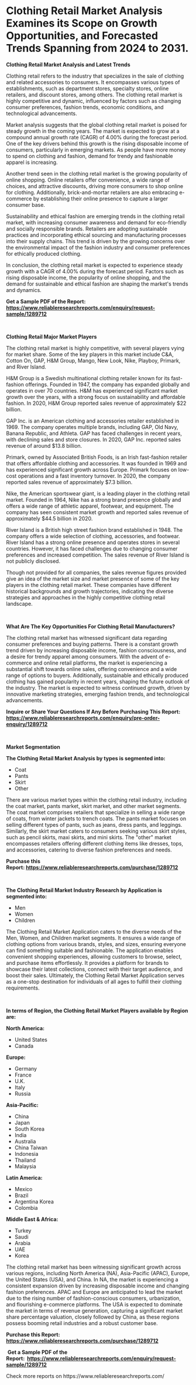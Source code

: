 <p><h1>Clothing Retail Market Analysis Examines its Scope on Growth Opportunities, and Forecasted Trends Spanning from 2024 to 2031.</h1></p><p><strong>Clothing Retail Market Analysis and Latest Trends</strong></p>
<p><p>Clothing retail refers to the industry that specializes in the sale of clothing and related accessories to consumers. It encompasses various types of establishments, such as department stores, specialty stores, online retailers, and discount stores, among others. The clothing retail market is highly competitive and dynamic, influenced by factors such as changing consumer preferences, fashion trends, economic conditions, and technological advancements.</p><p>Market analysis suggests that the global clothing retail market is poised for steady growth in the coming years. The market is expected to grow at a compound annual growth rate (CAGR) of 4.00% during the forecast period. One of the key drivers behind this growth is the rising disposable income of consumers, particularly in emerging markets. As people have more money to spend on clothing and fashion, demand for trendy and fashionable apparel is increasing.</p><p>Another trend seen in the clothing retail market is the growing popularity of online shopping. Online retailers offer convenience, a wide range of choices, and attractive discounts, driving more consumers to shop online for clothing. Additionally, brick-and-mortar retailers are also embracing e-commerce by establishing their online presence to capture a larger consumer base.</p><p>Sustainability and ethical fashion are emerging trends in the clothing retail market, with increasing consumer awareness and demand for eco-friendly and socially responsible brands. Retailers are adopting sustainable practices and incorporating ethical sourcing and manufacturing processes into their supply chains. This trend is driven by the growing concerns over the environmental impact of the fashion industry and consumer preferences for ethically produced clothing.</p><p>In conclusion, the clothing retail market is expected to experience steady growth with a CAGR of 4.00% during the forecast period. Factors such as rising disposable income, the popularity of online shopping, and the demand for sustainable and ethical fashion are shaping the market's trends and dynamics.</p></p>
<p><strong>Get a Sample PDF of the Report:&nbsp; <a href="https://www.reliableresearchreports.com/enquiry/request-sample/1289712">https://www.reliableresearchreports.com/enquiry/request-sample/1289712</a></strong></p>
<p>&nbsp;</p>
<p><strong>Clothing Retail Major Market Players</strong></p>
<p><p>The clothing retail market is highly competitive, with several players vying for market share. Some of the key players in this market include C&A, Cotton On, GAP, H&M Group, Mango, New Look, Nike, Playboy, Primark, and River Island.</p><p>H&M Group is a Swedish multinational clothing retailer known for its fast-fashion offerings. Founded in 1947, the company has expanded globally and operates in over 70 countries. H&M has experienced significant market growth over the years, with a strong focus on sustainability and affordable fashion. In 2020, H&M Group reported sales revenue of approximately $22 billion.</p><p>GAP Inc. is an American clothing and accessories retailer established in 1969. The company operates multiple brands, including GAP, Old Navy, Banana Republic, and Athleta. GAP has faced challenges in recent years, with declining sales and store closures. In 2020, GAP Inc. reported sales revenue of around $13.8 billion.</p><p>Primark, owned by Associated British Foods, is an Irish fast-fashion retailer that offers affordable clothing and accessories. It was founded in 1969 and has experienced significant growth across Europe. Primark focuses on low-cost operations and a fast inventory turnover. In 2020, the company reported sales revenue of approximately $7.3 billion.</p><p>Nike, the American sportswear giant, is a leading player in the clothing retail market. Founded in 1964, Nike has a strong brand presence globally and offers a wide range of athletic apparel, footwear, and equipment. The company has seen consistent market growth and reported sales revenue of approximately $44.5 billion in 2020.</p><p>River Island is a British high street fashion brand established in 1948. The company offers a wide selection of clothing, accessories, and footwear. River Island has a strong online presence and operates stores in several countries. However, it has faced challenges due to changing consumer preferences and increased competition. The sales revenue of River Island is not publicly disclosed.</p><p>Though not provided for all companies, the sales revenue figures provided give an idea of the market size and market presence of some of the key players in the clothing retail market. These companies have different historical backgrounds and growth trajectories, indicating the diverse strategies and approaches in the highly competitive clothing retail landscape.</p></p>
<p>&nbsp;</p>
<p><strong>What Are The Key Opportunities For Clothing Retail Manufacturers?</strong></p>
<p><p>The clothing retail market has witnessed significant data regarding consumer preferences and buying patterns. There is a constant growth trend driven by increasing disposable income, fashion consciousness, and a desire for trendy apparel among consumers. With the advent of e-commerce and online retail platforms, the market is experiencing a substantial shift towards online sales, offering convenience and a wide range of options to buyers. Additionally, sustainable and ethically produced clothing has gained popularity in recent years, shaping the future outlook of the industry. The market is expected to witness continued growth, driven by innovative marketing strategies, emerging fashion trends, and technological advancements.</p></p>
<p><strong>Inquire or Share Your Questions If Any Before Purchasing This Report: <a href="https://www.reliableresearchreports.com/enquiry/pre-order-enquiry/1289712">https://www.reliableresearchreports.com/enquiry/pre-order-enquiry/1289712</a></strong></p>
<p>&nbsp;</p>
<p><strong>Market Segmentation</strong></p>
<p><strong>The Clothing Retail Market Analysis by types is segmented into:</strong></p>
<p><ul><li>Coat</li><li>Pants</li><li>Skirt</li><li>Other</li></ul></p>
<p><p>There are various market types within the clothing retail industry, including the coat market, pants market, skirt market, and other market segments. The coat market comprises retailers that specialize in selling a wide range of coats, from winter jackets to trench coats. The pants market focuses on selling different types of pants, such as jeans, dress pants, and leggings. Similarly, the skirt market caters to consumers seeking various skirt styles, such as pencil skirts, maxi skirts, and mini skirts. The "other" market encompasses retailers offering different clothing items like dresses, tops, and accessories, catering to diverse fashion preferences and needs.</p></p>
<p><strong>Purchase this Report:&nbsp;<a href="https://www.reliableresearchreports.com/purchase/1289712">https://www.reliableresearchreports.com/purchase/1289712</a></strong></p>
<p>&nbsp;</p>
<p><strong>The Clothing Retail Market Industry Research by Application is segmented into:</strong></p>
<p><ul><li>Men</li><li>Women</li><li>Children</li></ul></p>
<p><p>The Clothing Retail Market Application caters to the diverse needs of the Men, Women, and Children market segments. It ensures a wide range of clothing options from various brands, styles, and sizes, ensuring everyone can find something suitable and fashionable. The application enables convenient shopping experiences, allowing customers to browse, select, and purchase items effortlessly. It provides a platform for brands to showcase their latest collections, connect with their target audience, and boost their sales. Ultimately, the Clothing Retail Market Application serves as a one-stop destination for individuals of all ages to fulfill their clothing requirements.</p></p>
<p>&nbsp;</p>
<p><strong>In terms of Region, the Clothing Retail Market Players available by Region are:</strong></p>
<p>
    <p> <strong> North America: </strong>
        <ul>
            <li>United States</li>
            <li>Canada</li>
        </ul>
        </p> 
    <p> <strong> Europe: </strong>
        <ul>
            <li>Germany</li>
            <li>France</li>
            <li>U.K.</li>
            <li>Italy</li>
            <li>Russia</li>
        </ul>
        </p> 
    <p> <strong> Asia-Pacific: </strong>
        <ul>
            <li>China</li>
            <li>Japan</li>
            <li>South Korea</li>
            <li>India</li>
            <li>Australia</li>
            <li>China Taiwan</li>
            <li>Indonesia</li>
            <li>Thailand</li>
            <li>Malaysia</li>
        </ul>
        </p> 
    <p> <strong> Latin America: </strong>
        <ul>
            <li>Mexico</li>
            <li>Brazil</li>
            <li>Argentina Korea</li>
            <li>Colombia</li>
        </ul>
        </p> 
    <p> <strong> Middle East & Africa: </strong>
        <ul>
            <li>Turkey</li>
            <li>Saudi</li>
            <li>Arabia</li>
            <li>UAE</li>
            <li>Korea</li>
        </ul>
    </p>
    </p>
<p><p>The clothing retail market has been witnessing significant growth across various regions, including North America (NA), Asia-Pacific (APAC), Europe, the United States (USA), and China. In NA, the market is experiencing a consistent expansion driven by increasing disposable income and changing fashion preferences. APAC and Europe are anticipated to lead the market due to the rising number of fashion-conscious consumers, urbanization, and flourishing e-commerce platforms. The USA is expected to dominate the market in terms of revenue generation, capturing a significant market share percentage valuation, closely followed by China, as these regions possess booming retail industries and a robust customer base.</p></p>
<p><strong>Purchase this Report: <a href="https://www.reliableresearchreports.com/purchase/1289712">https://www.reliableresearchreports.com/purchase/1289712</a></strong></p>
<p>&nbsp;<strong>Get a Sample PDF of the Report:&nbsp;&nbsp;<a href="https://www.reliableresearchreports.com/enquiry/request-sample/1289712">https://www.reliableresearchreports.com/enquiry/request-sample/1289712</a></strong></p>
<p><strong></strong></p>
<p>Check more reports on https://www.reliableresearchreports.com/</p>